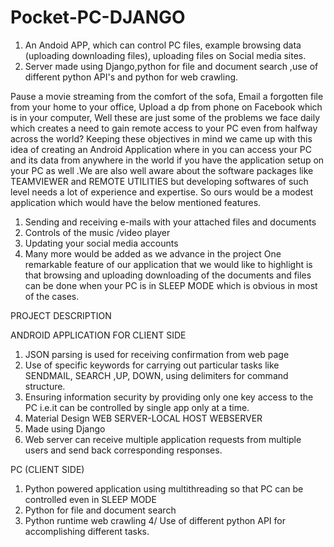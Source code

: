 # Pocket-PC-DJANGO
1. An Andoid APP, which can control PC files, example browsing data (uploading downloading files), uploading files on Social media sites.
2. Server made using Django,python for file and document search ,use of different python API's and python for web crawling.

Pause a movie streaming from the comfort of the sofa, Email a forgotten file from your home to your office, Upload a dp from phone
on Facebook which is in your computer, Well these are just some of the problems we face daily which creates a need to gain remote
access to your PC even from halfway across the world? Keeping these objectives in mind we came up with this idea of
creating an Android Application where in you can access your PC and its data from anywhere in the world if you have the application setup on your PC as well .We are also well aware about the software packages like TEAMVIEWER and REMOTE UTILITIES but developing softwares of such level needs a lot of experience and expertise. So ours would be a modest application which would have the below
mentioned features.
1. Sending and receiving e-mails with your attached files and documents
2. Controls of the music /video player
3. Updating your social media accounts
4. Many more would be added as we advance in the project One remarkable feature of our application that we would like to highlight is that browsing and uploading downloading of the documents and files can be done when your PC is in SLEEP MODE which is obvious in most of the cases.

PROJECT DESCRIPTION

ANDROID APPLICATION FOR CLIENT SIDE
1. JSON parsing is used for receiving confirmation from web page
2. Use of specific keywords for carrying out particular tasks like SENDMAIL, SEARCH ,UP, DOWN, using delimiters for
command structure.
3. Ensuring information security by providing only one key access to the PC i.e.it can be controlled by single app only at a
time.
4. Material Design
WEB SERVER-LOCAL HOST WEBSERVER
1. Made using Django
2. Web server can receive multiple application requests from multiple users and send back corresponding responses.

PC (CLIENT SIDE)
1. Python powered application using multithreading so that PC can be controlled even in SLEEP MODE
2. Python for file and document search
3. Python runtime web crawling
4/ Use of different python API for accomplishing different tasks.
